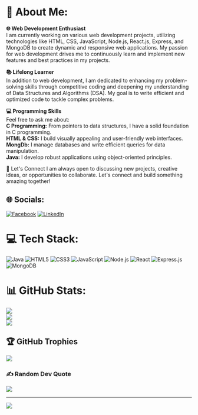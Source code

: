 # 💫 About Me:  
**🌐 Web Development Enthusiast**  
I am currently working on various web development projects, utilizing technologies like HTML, CSS, JavaScript, Node.js, React.js, Express, and MongoDB to create dynamic and responsive web applications. My passion for web development drives me to continuously learn and implement new features and best practices in my projects.

**📚 Lifelong Learner**    
In addition to web development, I am dedicated to enhancing my problem-solving skills through competitive coding and deepening my understanding of Data Structures and Algorithms (DSA). My goal is to write efficient and optimized code to tackle complex problems.

**💻 Programming Skills**    
      Feel free to ask me about:  
**C Programming:** From pointers to data structures, I have a solid foundation in C programming.  
**HTML & CSS:** I build visually appealing and user-friendly web interfaces.  
**MongDb:** I manage databases and write efficient queries for data manipulation.  
**Java:** I develop robust applications using object-oriented principles.  

💬 Let's Connect
I am always open to discussing new projects, creative ideas, or opportunities to collaborate. Let's connect and build something amazing together!

## 🌐 Socials:
[![Facebook](https://img.shields.io/badge/Facebook-%231877F2.svg?logo=Facebook&logoColor=white)](https://facebook.com/https://www.facebook.com/shanu.shukla.5011) [![LinkedIn](https://img.shields.io/badge/LinkedIn-%230077B5.svg?logo=linkedin&logoColor=white)](https://www.linkedin.com/in/vishnukant-shukla-104b00233/) 

# 💻 Tech Stack:
![Java](https://img.shields.io/badge/java-%23ED8B00.svg?style=for-the-badge&logo=java&logoColor=white)
![HTML5](https://img.shields.io/badge/html5-%23E34F26.svg?style=for-the-badge&logo=html5&logoColor=white)
![CSS3](https://img.shields.io/badge/css3-%231572B6.svg?style=for-the-badge&logo=css3&logoColor=white)
![JavaScript](https://img.shields.io/badge/javascript-%23323330.svg?style=for-the-badge&logo=javascript&logoColor=%23F7DF1E)
![Node.js](https://img.shields.io/badge/node.js-6DA55F?style=for-the-badge&logo=node.js&logoColor=white)
![React](https://img.shields.io/badge/react-%2320232a.svg?style=for-the-badge&logo=react&logoColor=%2361DAFB)
![Express.js](https://img.shields.io/badge/express.js-%23404d59.svg?style=for-the-badge&logo=express&logoColor=%2361DAFB)
![MongoDB](https://img.shields.io/badge/MongoDB-%234ea94b.svg?style=for-the-badge&logo=mongodb&logoColor=white)

# 📊 GitHub Stats:
![](https://github-readme-stats.vercel.app/api?username=vishnukantshukla&theme=radical&hide_border=false&include_all_commits=true&count_private=true)<br/>
![](https://github-readme-streak-stats.herokuapp.com/?user=vishnukantshukla&theme=radical&hide_border=false)<br/>
![](https://github-readme-stats.vercel.app/api/top-langs/?username=vishnukantshukla&theme=radical&hide_border=false&include_all_commits=true&count_private=true&layout=compact)

## 🏆 GitHub Trophies
![](https://github-profile-trophy.vercel.app/?username=vishnukantshukla&theme=radical&no-frame=false&no-bg=true&margin-w=4)

### ✍️ Random Dev Quote
![](https://quotes-github-readme.vercel.app/api?type=horizontal&theme=radical)

---
[![](https://visitcount.itsvg.in/api?id=vishnukantshukla&icon=0&color=2)](https://visitcount.itsvg.in)


<!-- Proudly created with GPRM ( https://gprm.itsvg.in ) -->
